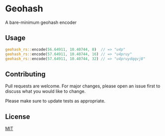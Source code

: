 # Geohash

A bare-minimum geohash encoder

## Usage

```rust
geohash_rs::encode(56.64911, 10.40744, 8)  // => "u4p"
geohash_rs::encode(57.64911, 10.40744, 16) // => "u4pruy"
geohash_rs::encode(57.64911, 10.40744, 32) // => "u4pruydqqvj8"
```

## Contributing

Pull requests are welcome. For major changes, please open an issue first
to discuss what you would like to change.

Please make sure to update tests as appropriate.

## License

[MIT](https://choosealicense.com/licenses/mit/)
